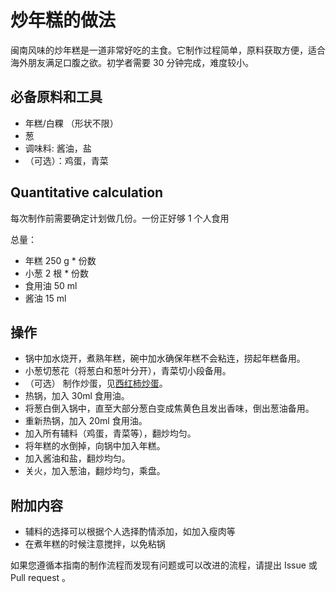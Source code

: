 
# 炒年糕的做法

闽南风味的炒年糕是一道非常好吃的主食。它制作过程简单，原料获取方便，适合海外朋友满足口腹之欲。初学者需要 30 分钟完成，难度较小。

## 必备原料和工具

- 年糕/白粿 （形状不限）
- 葱
- 调味料: 酱油，盐
- （可选）：鸡蛋，青菜

## Quantitative calculation

每次制作前需要确定计划做几份。一份正好够 1 个人食用

总量：

- 年糕 250 g * 份数
- 小葱 2 根 * 份数
- 食用油 50 ml
- 酱油 15 ml

## 操作

- 锅中加水烧开，煮熟年糕，碗中加水确保年糕不会粘连，捞起年糕备用。
- 小葱切葱花（将葱白和葱叶分开），青菜切小段备用。
- （可选） 制作炒蛋，见[西红柿炒蛋](https://github.com/Anduin2017/HowToCook/blob/master/dishes/vegetable_dish/%E8%A5%BF%E7%BA%A2%E6%9F%BF%E7%82%92%E9%B8%A1%E8%9B%8B.md)。
- 热锅，加入 30ml 食用油。
- 将葱白倒入锅中，直至大部分葱白变成焦黄色且发出香味，倒出葱油备用。
- 重新热锅，加入 20ml 食用油。
- 加入所有辅料（鸡蛋，青菜等），翻炒均匀。
- 将年糕的水倒掉，向锅中加入年糕。
- 加入酱油和盐，翻炒均匀。
- 关火，加入葱油，翻炒均匀，乘盘。

## 附加内容

- 辅料的选择可以根据个人选择酌情添加，如加入瘦肉等
- 在煮年糕的时候注意搅拌，以免粘锅

如果您遵循本指南的制作流程而发现有问题或可以改进的流程，请提出 Issue 或 Pull request 。

